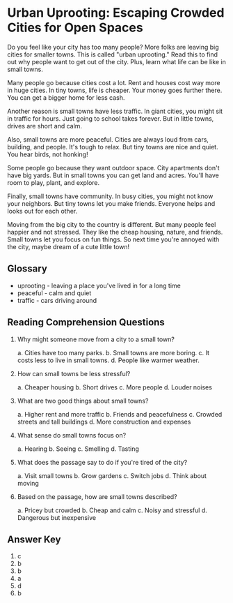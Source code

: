# Urban Uprooting: Escaping Crowded Cities for Open Spaces

Do you feel like your city has too many people? More folks are leaving big cities for smaller towns. This is called "urban uprooting." Read this to find out why people want to get out of the city. Plus, learn what life can be like in small towns.

Many people go because cities cost a lot. Rent and houses cost way more in huge cities. In tiny towns, life is cheaper. Your money goes further there. You can get a bigger home for less cash.

Another reason is small towns have less traffic. In giant cities, you might sit in traffic for hours. Just going to school takes forever. But in little towns, drives are short and calm.

Also, small towns are more peaceful. Cities are always loud from cars, building, and people. It's tough to relax. But tiny towns are nice and quiet. You hear birds, not honking!

Some people go because they want outdoor space. City apartments don't have big yards. But in small towns you can get land and acres. You'll have room to play, plant, and explore.

Finally, small towns have community. In busy cities, you might not know your neighbors. But tiny towns let you make friends. Everyone helps and looks out for each other.

Moving from the big city to the country is different. But many people feel happier and not stressed. They like the cheap housing, nature, and friends. Small towns let you focus on fun things. So next time you're annoyed with the city, maybe dream of a cute little town!

## Glossary

- uprooting - leaving a place you've lived in for a long time
- peaceful - calm and quiet
- traffic - cars driving around

## Reading Comprehension Questions

1. Why might someone move from a city to a small town?

   a. Cities have too many parks.
   b. Small towns are more boring.
   c. It costs less to live in small towns.
   d. People like warmer weather.

2. How can small towns be less stressful?

   a. Cheaper housing
   b. Short drives
   c. More people
   d. Louder noises

3. What are two good things about small towns?

   a. Higher rent and more traffic
   b. Friends and peacefulness
   c. Crowded streets and tall buildings
   d. More construction and expenses

4. What sense do small towns focus on?

   a. Hearing
   b. Seeing
   c. Smelling
   d. Tasting

5. What does the passage say to do if you're tired of the city?

   a. Visit small towns
   b. Grow gardens
   c. Switch jobs
   d. Think about moving

6. Based on the passage, how are small towns described?

   a. Pricey but crowded
   b. Cheap and calm
   c. Noisy and stressful
   d. Dangerous but inexpensive

## Answer Key

1. c
2. b
3. b
4. a
5. d
6. b
